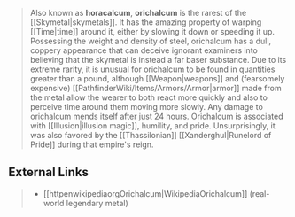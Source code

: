 > Also known as **horacalcum**, **orichalcum** is the rarest of the [[Skymetal|skymetals]]. It has the amazing property of warping [[Time|time]] around it, either by slowing it down or speeding it up. Possessing the weight and density of steel, orichalcum has a dull, coppery appearance that can deceive ignorant examiners into believing that the skymetal is instead a far baser substance.
> Due to its extreme rarity, it is unusual for orichalcum to be found in quantities greater than a pound, although [[Weapon|weapons]] and (fearsomely expensive) [[PathfinderWiki/Items/Armors/Armor|armor]] made from the metal allow the wearer to both react more quickly and also to perceive time around them moving more slowly. Any damage to orichalcum mends itself after just 24 hours.
> Orichalcum is associated with [[Illusion|illusion magic]], humility, and pride. Unsurprisingly, it was also favored by the [[Thassilonian]] [[Xanderghul|Runelord of Pride]] during that empire's reign.




## External Links

> - [[httpenwikipediaorgOrichalcum|WikipediaOrichalcum]] (real-world legendary metal)




